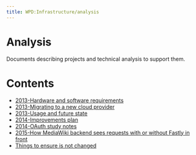 ```yaml
---
title: WPD:Infrastructure/analysis
---
```

<h1><span class="mw-headline" id="Analysis">Analysis</span></h1>
<p>Documents describing projects and technical analysis to support them.
</p>
<h1><span class="mw-headline" id="Contents">Contents</span></h1>
<div class="subpagelist">
<ul><li> <a href="/wiki/WPD:Infrastructure/analysis/2013-Hardware_and_software_requirements" title="WPD:Infrastructure/analysis/2013-Hardware and software requirements">2013-Hardware and software requirements</a></li>
<li> <a href="/wiki/WPD:Infrastructure/analysis/2013-Migrating_to_a_new_cloud_provider" title="WPD:Infrastructure/analysis/2013-Migrating to a new cloud provider">2013-Migrating to a new cloud provider</a></li>
<li> <a href="/wiki/WPD:Infrastructure/analysis/2013-Usage_and_future_state" title="WPD:Infrastructure/analysis/2013-Usage and future state">2013-Usage and future state</a></li>
<li> <a href="/wiki/WPD:Infrastructure/analysis/2014-Improvements_plan" title="WPD:Infrastructure/analysis/2014-Improvements plan">2014-Improvements plan</a></li>
<li> <a href="/wiki/WPD:Infrastructure/analysis/2014-OAuth_study_notes" title="WPD:Infrastructure/analysis/2014-OAuth study notes">2014-OAuth study notes</a></li>
<li> <a href="/wiki/WPD:Infrastructure/analysis/2015-How_MediaWiki_backend_sees_requests_with_or_without_Fastly_in_front" title="WPD:Infrastructure/analysis/2015-How MediaWiki backend sees requests with or without Fastly in front">2015-How MediaWiki backend sees requests with or without Fastly in front</a></li>
<li> <a href="/wiki/WPD:Infrastructure/analysis/Things_to_ensure_is_not_changed" title="WPD:Infrastructure/analysis/Things to ensure is not changed">Things to ensure is not changed</a></div></li></ul>

<!-- Saved in parser cache with key wpwiki:pcache:idhash:11775-0!*!0!!*!*!*!esi=1 and timestamp 20150731184651 and revision id 41675
 -->

